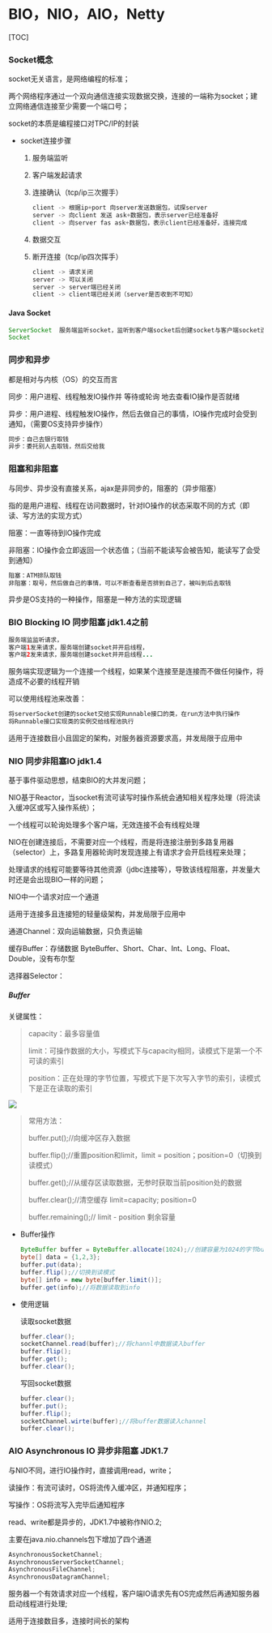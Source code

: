 # BIO，NIO，AIO，Netty

[TOC]

### Socket概念

socket无关语言，是网络编程的标准；

两个网络程序通过一个双向通信连接实现数据交换，连接的一端称为socket；建立网络通信连接至少需要一个端口号；

socket的本质是编程接口对TPC/IP的封装

* socket连接步骤
  1. 服务端监听

  2. 客户端发起请求

  3. 连接确认（tcp/ip三次握手）

     ```java
     client -> 根据ip+port 向server发送数据包，试探server
     server -> 向client 发送 ask+数据包，表示server已经准备好
     client -> 向server fas ask+数据包，表示client已经准备好，连接完成
     ```

  4. 数据交互

  5. 断开连接（tcp/ip四次挥手）

     ```java
     client -> 请求关闭
     server -> 可以关闭
     server -> server端已经关闭
     client -> client端已经关闭（server是否收到不可知）
     ```

     

#### Java Socket

```java
ServerSocket  服务端监听socket，监听到客户端socket后创建socket与客户端socket连接
Socket
```



### 同步和异步

都是相对与内核（OS）的交互而言

同步：用户进程、线程触发IO操作并   等待或轮询    地去查看IO操作是否就绪

异步：用户进程、线程触发IO操作，然后去做自己的事情，IO操作完成时会受到通知，（需要OS支持异步操作）

```java
同步：自己去银行取钱
异步：委托别人去取钱，然后交给我
```



### 阻塞和非阻塞

与同步、异步没有直接关系，ajax是非同步的，阻塞的（异步阻塞）

指的是用户进程、线程在访问数据时，针对IO操作的状态采取不同的方式（即读、写方法的实现方式）

阻塞：一直等待到IO操作完成

非阻塞：IO操作会立即返回一个状态值；（当前不能读写会被告知，能读写了会受到通知）

```java
阻塞：ATM排队取钱
非阻塞：取号，然后做自己的事情，可以不断查看是否排到自己了，被叫到后去取钱
```

异步是OS支持的一种操作，阻塞是一种方法的实现逻辑

### BIO Blocking IO 同步阻塞 jdk1.4之前

```java
服务端监监听请求，
客户端1发来请求，服务端创建socket并开启线程，
客户端2发来请求，服务端创建socket并开启线程...
```

服务端实现逻辑为一个连接一个线程，如果某个连接至是连接而不做任何操作，将造成不必要的线程开销

可以使用线程池来改善：

```java
将serverSocket创建的socket交给实现Runnable接口的类，在run方法中执行操作
将Runnable接口实现类的实例交给线程池执行
```



适用于连接数目小且固定的架构，对服务器资源要求高，并发局限于应用中



### NIO 同步非阻塞IO jdk1.4

基于事件驱动思想，结束BIO的大并发问题；

NIO基于Reactor，当socket有流可读写时操作系统会通知相关程序处理（将流读入缓冲区或写入操作系统）；

一个线程可以轮询处理多个客户端，无效连接不会有线程处理

NIO在创建连接后，不需要对应一个线程，而是将连接注册到多路复用器（selector）上，多路复用器轮询时发现连接上有请求才会开启线程来处理；

处理请求的线程可能要等待其他资源（jdbc连接等），导致该线程阻塞，并发量大时还是会出现BIO一样的问题；

NIO中一个请求对应一个通道

适用于连接多且连接短的轻量级架构，并发局限于应用中



通道Channel：双向运输数据，只负责运输

缓存Buffer：存储数据 ByteBuffer、Short、Char、Int、Long、Float、Double，没有布尔型

选择器Selector：

##### Buffer

关键属性：

> capacity：最多容量值
>
> limit：可操作数据的大小，写模式下与capacity相同，读模式下是第一个不可读的索引
>
> position：正在处理的字节位置，写模式下是下次写入字节的索引，读模式下是正在读取的索引



![](G:\data\notebooks\resources\img\nio-buffer.png)



> 常用方法：
>
> buffer.put();//向缓冲区存入数据
>
> buffer.flip();//重置position和limit，limit = position；position=0（切换到读模式）
>
> buffer.get();//从缓存区读取数据，无参时获取当前position处的数据
>
> buffer.clear();//清空缓存  limit=capacity; position=0
>
> buffer.remaining();// limit - position 剩余容量

* Buffer操作

  ```java
  ByteBuffer buffer = ByteBuffer.allocate(1024);//创建容量为1024的字节buffer
  byte[] data = {1,2,3};
  buffer.put(data);
  buffer.flip();//切换到读模式
  byte[] info = new byte[buffer.limit()];
  buffer.get(info);//将数据读取到info
  ```

* 使用逻辑

  读取socket数据

  ```java
  buffer.clear();
  socketChannel.read(buffer);//将channl中数据读入buffer
  buffer.flip();
  buffer.get();
  buffer.clear();
  ```

  写回socket数据

  ```java
  buffer.clear();
  buffer.put();
  buffer.flip();
  socketChannel.wirte(buffer);//将buffer数据读入channel
  buffer.clear();
  ```

   

### AIO Asynchronous IO 异步非阻塞 JDK1.7

与NIO不同，进行IO操作时，直接调用read，write；

读操作：有流可读时，OS将流传入缓冲区，并通知程序；

写操作：OS将流写入完毕后通知程序

read、write都是异步的，JDK1.7中被称作NIO.2;

主要在java.nio.channels包下增加了四个通道

```java
AsynchronousSocketChannel;
AsynchronousServerSocketChannel;
AsynchronousFileChannel;
AsynchronousDatagramChannel;
```

服务器一个有效请求对应一个线程，客户端IO请求先有OS完成然后再通知服务器启动线程进行处理;

适用于连接数目多，连接时间长的架构
